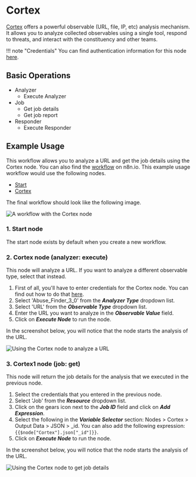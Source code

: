 # Cortex

[Cortex](https://github.com/TheHive-Project/CortexDocs) offers a powerful observable (URL, file, IP, etc) analysis mechanism. It allows you to analyze collected observables using a single tool, respond to threats, and interact with the constituency and other teams.

!!! note "Credentials"
    You can find authentication information for this node [here](/integrations/builtin/credentials/cortex/).


## Basic Operations

* Analyzer
    * Execute Analyzer
* Job
    * Get job details
    * Get job report
* Responder
    * Execute Responder

## Example Usage

This workflow allows you to analyze a URL and get the job details using the Cortex node. You can also find the [workflow](https://n8n.io/workflows/809) on n8n.io. This example usage workflow would use the following nodes.
- [Start](/integrations/builtin/core-nodes/n8n-nodes-base.start/)
- [Cortex]()

The final workflow should look like the following image.

![A workflow with the Cortex node](/_images/integrations/builtin/app-nodes/cortex/workflow.png)

### 1. Start node

The start node exists by default when you create a new workflow.

### 2. Cortex node (analyzer: execute)

This node will analyze a URL. If you want to analyze a different observable type, select that instead.

1. First of all, you'll have to enter credentials for the Cortex node. You can find out how to do that [here](/integrations/builtin/credentials/cortex/).
2. Select 'Abuse_Finder_3_0' from the ***Analyzer Type*** dropdown list.
3. Select 'URL' from the ***Observable Type*** dropdown list.
4. Enter the URL you want to analyze in the ***Observable Value*** field.
5. Click on ***Execute Node*** to run the node.

In the screenshot below, you will notice that the node starts the analysis of the URL.

![Using the Cortex node to analyze a URL](/_images/integrations/builtin/app-nodes/cortex/cortex_node.png)

### 3. Cortex1 node (job: get)

This node will return the job details for the analysis that we executed in the previous node.

1. Select the credentials that you entered in the previous node.
2. Select 'Job' from the ***Resource*** dropdown list.
3. Click on the gears icon next to the ***Job ID*** field and click on ***Add Expression***.
4. Select the following in the ***Variable Selector*** section: Nodes > Cortex > Output Data > JSON > _id. You can also add the following expression: `{{$node["Cortex"].json["_id"]}}`.
5. Click on ***Execute Node*** to run the node.

In the screenshot below, you will notice that the node starts the analysis of the URL.

![Using the Cortex node to get job details](/_images/integrations/builtin/app-nodes/cortex/cortex1_node.png)
